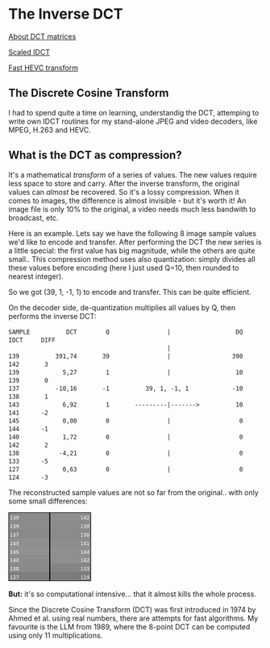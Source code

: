 # The Inverse DCT

[About DCT matrices](DCTmatrices.md)

[Scaled IDCT](ScaledIDCT.md)

[Fast HEVC transform](https://github.com/Halicery/hevc_trans)


## The Discrete Cosine Transform 

I had to spend quite a time on learning, understandig the DCT, attemping to write own IDCT routines for my stand-alone JPEG and video decoders, like MPEG, H.263 and HEVC. 


## What is the DCT as compression? 

It's a mathematical *transform* of a series of values. The new values require less space to store and carry. After the inverse transform, the original values can *almost* be recovered. So it's a lossy compression. When it comes to images, the difference is almost invisible - but it's worth it! An image file is only 10% to the original, a video needs much less bandwith to broadcast, etc. 

Here is an example. Lets say we have the following 8 image sample values we'd like to encode and transfer. After performing the DCT the new series is a little special: the first value has big magnitude, while the others are quite small.. This compression method uses also quantization: simply divides all these values before encoding (here I just used Q=10, then rounded to nearest integer). 

So we got (39, 1, -1, 1) to encode and transfer. This can be quite efficient. 

On the decoder side, de-quantization multiplies all values by Q, then performs the inverse DCT:  

	SAMPLE          DCT        Q                |                  DQ      IDCT     DIFF
	                                            |
	139          391,74       39                |                 390       142       3
	139            5,27        1                |                  10       139       0
	137          -10,16       -1          39, 1, -1, 1            -10       138       1
	143            6,92        1       ---------|------->          10       141      -2
	145            0,00        0                |                   0       144      -1
	140            1,72        0                |                   0       142       2
	138           -4,21        0                |                   0       133      -5
	127            0,63        0                |                   0       124      -3

The reconstructed sample values are not so far from the original.. with only some small differences: 

![](grey.png)


**But:**  it's so computational intensive... that it almost kills the whole process. 

Since the Discrete Cosine Transform (DCT) was first introduced in 1974 by Ahmed et al. using real numbers, there are attempts for fast algorithms. My favourite is the LLM from 1989, where the 8-point DCT can be computed using only 11 multiplications. 


